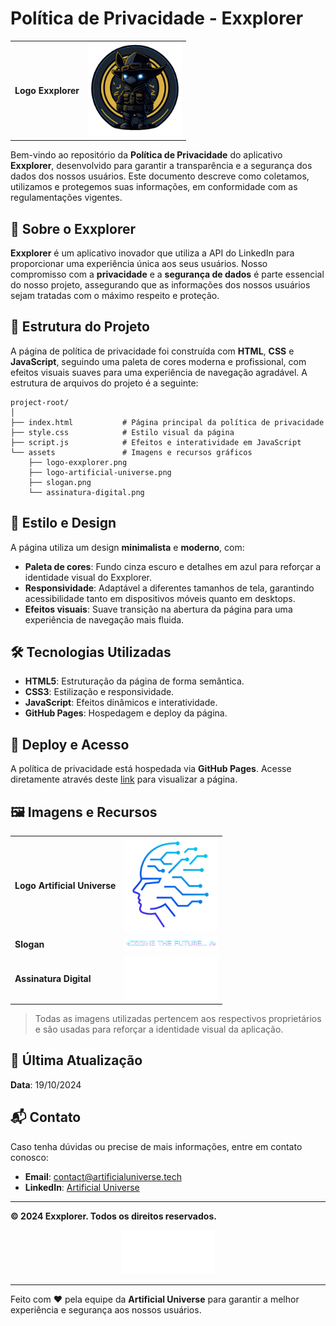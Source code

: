 # Política de Privacidade - Exxplorer

<table style="width:100%; border:none;">
    <tr>
        <td><strong>Logo Exxplorer</strong></td>
        <td align="right"><img src="assets/logo-exxplorer.png" width="150" alt="Logo Exxplorer"></td>
    </tr>
</table>

Bem-vindo ao repositório da **Política de Privacidade** do aplicativo **Exxplorer**, desenvolvido para garantir a transparência e a segurança dos dados dos nossos usuários. Este documento descreve como coletamos, utilizamos e protegemos suas informações, em conformidade com as regulamentações vigentes.

## 📝 Sobre o Exxplorer

**Exxplorer** é um aplicativo inovador que utiliza a API do LinkedIn para proporcionar uma experiência única aos seus usuários. Nosso compromisso com a **privacidade** e a **segurança de dados** é parte essencial do nosso projeto, assegurando que as informações dos nossos usuários sejam tratadas com o máximo respeito e proteção.

## 📂 Estrutura do Projeto

A página de política de privacidade foi construída com **HTML**, **CSS** e **JavaScript**, seguindo uma paleta de cores moderna e profissional, com efeitos visuais suaves para uma experiência de navegação agradável. A estrutura de arquivos do projeto é a seguinte:

```plaintext
project-root/
│
├── index.html           # Página principal da política de privacidade
├── style.css            # Estilo visual da página
├── script.js            # Efeitos e interatividade em JavaScript
└── assets               # Imagens e recursos gráficos
    ├── logo-exxplorer.png
    ├── logo-artificial-universe.png
    ├── slogan.png
    └── assinatura-digital.png
```

## 🎨 Estilo e Design

A página utiliza um design **minimalista** e **moderno**, com:
- **Paleta de cores**: Fundo cinza escuro e detalhes em azul para reforçar a identidade visual do Exxplorer.
- **Responsividade**: Adaptável a diferentes tamanhos de tela, garantindo acessibilidade tanto em dispositivos móveis quanto em desktops.
- **Efeitos visuais**: Suave transição na abertura da página para uma experiência de navegação mais fluida.

## 🛠️ Tecnologias Utilizadas

- **HTML5**: Estruturação da página de forma semântica.
- **CSS3**: Estilização e responsividade.
- **JavaScript**: Efeitos dinâmicos e interatividade.
- **GitHub Pages**: Hospedagem e deploy da página.

## 🚀 Deploy e Acesso

A política de privacidade está hospedada via **GitHub Pages**. Acesse diretamente através deste [link](https://your-github-pages-link.com) para visualizar a página.

## 🖼️ Imagens e Recursos

<table style="width:100%; border:none;">
    <tr>
        <td><strong>Logo Artificial Universe</strong></td>
        <td align="right"><img src="assets/logo-artificial-universe.png" width="150" alt="Logo Artificial Universe"></td>
    </tr>
    <tr>
        <td><strong>Slogan</strong></td>
        <td align="right"><img src="assets/slogan.png" width="150" alt="Slogan"></td>
    </tr>
    <tr>
        <td><strong>Assinatura Digital</strong></td>
        <td align="right"><img src="assets/assinatura-digital.png" width="150" alt="Assinatura Digital"></td>
    </tr>
</table>

> Todas as imagens utilizadas pertencem aos respectivos proprietários e são usadas para reforçar a identidade visual da aplicação.

## 📆 Última Atualização

**Data**: 19/10/2024

## 📬 Contato

Caso tenha dúvidas ou precise de mais informações, entre em contato conosco:
- **Email**: [contact@artificialuniverse.tech](mailto:contact@artificialuniverse.tech)
- **LinkedIn**: [Artificial Universe](https://www.linkedin.com/company/artificial-universe)

---

**© 2024 Exxplorer. Todos os direitos reservados.**

<div align="center">
    <img src="assets/assinatura-digital.png" alt="Assinatura Digital" width="150">
</div>

---

Feito com ❤️ pela equipe da **Artificial Universe** para garantir a melhor experiência e segurança aos nossos usuários.
